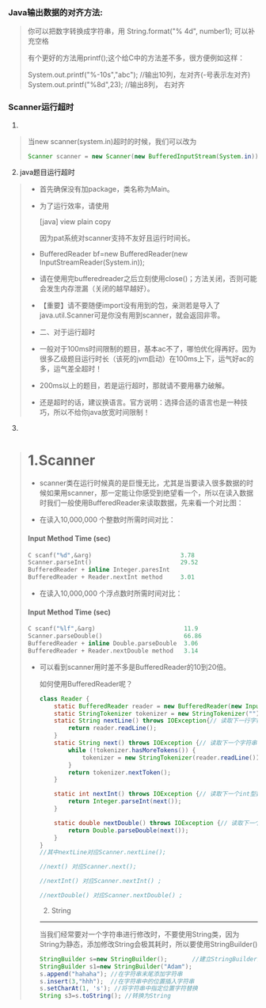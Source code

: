 ### Java输出数据的对齐方法:

>  你可以把数字转换成字符串，用 String.format("% 4d", number1); 可以补充空格
>
> 有个更好的方法用printf();这个给C中的方法差不多，很方便例如这样：
>
> System.out.printf("%-10s","abc");           //输出10列，左对齐(-号表示左对齐)
> System.out.printf("%8d",23);                   //输出8列， 右对齐



### Scanner运行超时

1. 

> 当new scanner(system.in)超时的时候，我们可以改为
>
> ```java
> Scanner scanner = new Scanner(new BufferedInputStream(System.in));
> ```

2.  java题目运行超时

> - 首先确保没有加package，类名称为Main。
>
> - 为了运行效率，请使用
>
>   [java] view plain copy
>
>   因为pat系统对scanner支持不友好且运行时间长。
>
> - BufferedReader bf=new BufferedReader(new InputStreamReader(System.in));  
>
> - 请在使用完bufferedreader之后立刻使用close()；方法关闭，否则可能会发生内存泄漏（关闭的越早越好）。
>
> - 【重要】请不要随便import没有用到的包，亲测若是导入了java.util.Scanner可是你没有用到scanner，就会返回非零。
>
> - 二、对于运行超时
>
> - 一般对于100ms时间限制的题目，基本ac不了，哪怕优化得再好。因为很多乙级题目运行时长（该死的jvm启动）在100ms上下，运气好ac的多，运气差全超时！
>
> - 200ms以上的题目，若是运行超时，那就请不要用暴力破解。
>
> - 还是超时的话，建议换语言。官方说明：选择合适的语言也是一种技巧，所以不给你java放宽时间限制！

3. 

> # 1.Scanner
>
> * scanner类在运行时候真的是巨慢无比，尤其是当要读入很多数据的时候如果用scanner，那一定能让你感受到绝望看一个，所以在读入数据时我们一般使用BufferedReader来读取数据，先来看一个对比图：
>
> * 在读入10,000,000 个整数时所需时间对比：
>
> ####            Input Method                                                       Time (sec)             
>
> ```c
> C scanf("%d",&arg)                         3.78
> Scanner.parseInt()                         29.52
> BufferedReader + inline Integer.paresInt
> BufferedReader + Reader.nextInt method     3.01
> ```
>
> 
>
> * 在读入10,000,000 个浮点数时所需时间对比：
> ####            Input Method                                                       Time (sec)             
>
> ```c
> C scanf("%lf",&arg)                         11.9
> Scanner.parseDouble()                       66.86
> BufferedReader + inline Double.parseDouble  3.06
> BufferedReader + Reader.nextDouble method   3.14
> ```
>
> * 可以看到scanner用时差不多是BufferedReader的10到20倍。
>
>   如何使用BufferedReader呢？
>
>   ```java
>   class Reader {
>       static BufferedReader reader = new BufferedReader(new InputStreamReader(System.in));
>       static StringTokenizer tokenizer = new StringTokenizer("");
>       static String nextLine() throws IOException{// 读取下一行字符串
>           return reader.readLine();
>       }
>       static String next() throws IOException {// 读取下一个字符串
>           while (!tokenizer.hasMoreTokens()) {
>               tokenizer = new StringTokenizer(reader.readLine());
>           }
>           return tokenizer.nextToken();
>       }
>   
>       static int nextInt() throws IOException {// 读取下一个int型数值
>           return Integer.parseInt(next());
>       }
>   
>       static double nextDouble() throws IOException {// 读取下一个double型数值
>           return Double.parseDouble(next());
>       }
>   }
>   //其中nextLine对应Scanner.nextLine();
>   
>   //next() 对应Scanner.next();
>   
>   //nextInt() 对应Scanner.nextInt() ;
>   
>   //nextDouble() 对应Scanner.nextDouble() ;
>   ```
>
>   2. String
>
>    ----------------------------------------------------
>
>      当我们经常要对一个字符串进行修改时，不要使用String类，因为String为静态，添加修改String会极其耗时，所以要使用StringBuilder()
>
>      ```java
>      StringBuilder s=new StringBuilder();       //建立StringBuilder的两种方式
>      StringBuilder s1=new StringBuilder("Adam");
>      s.append("hahaha"); //在字符串末尾添加字符串
>      s.insert(3,"hhh");  //在字符串中的位置插入字符串
>      s.setCharAt(1, 's'); //将字符串中指定位置字符替换
>      String s3=s.toString(); //转换为String
>      ```
>
>      




